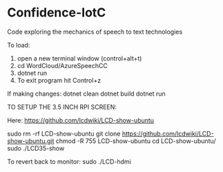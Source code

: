 # Confidence-IotC
Code exploring the mechanics of speech to text technologies


To load:
1. open a new terminal window (control+alt+t)
2. cd WordCloud/AzureSpeechCC
3. dotnet run
4. To exit program hit Control+z


If making changes:
dotnet clean
dotnet build
dotnet run


TO SETUP THE 3.5 INCH RPI SCREEN:

Here: https://github.com/lcdwiki/LCD-show-ubuntu

sudo rm -rf LCD-show-ubuntu
git clone https://github.com/lcdwiki/LCD-show-ubuntu.git
chmod -R 755 LCD-show-ubuntu
cd LCD-show-ubuntu/
sudo ./LCD35-show

To revert back to monitor:
sudo ./LCD-hdmi
